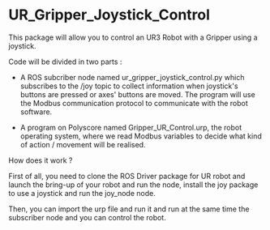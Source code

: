 # UR_Gripper_Joystick_Control

This package will allow you to control an UR3 Robot with a Gripper using a joystick. 

Code will be divided in two parts : 

- A ROS subcriber node named ur_gripper_joystick_control.py which subscribes to the /joy topic to collect information when joystick's buttons are pressed or axes' buttons are moved. The program will use the Modbus communication protocol to communicate with the robot software.

- A program on Polyscore named Gripper_UR_Control.urp, the robot operating system, where we read Modbus variables to decide what kind of action / movement will be realised.

How does it work ? 

First of all, you need to clone the ROS Driver package for UR robot and launch the bring-up of your robot and run the node, install the joy package to use a joystick and run the joy_node node. 

Then, you can import the urp file and run it and run at the same time the subscriber node and you can control the robot. 
